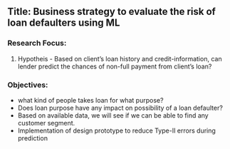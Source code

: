## Title:  Business strategy to evaluate the risk of loan defaulters using ML

### Research Focus:

1. Hypotheis - Based on client’s loan history and credit-information, can lender predict the chances of non-full payment from client’s loan?

### Objectives:

- what kind of people takes loan for what purpose?
- Does loan purpose have any impact on possibility of a loan defaulter?
- Based on available data, we will see if we can be able to find any customer segment.
- Implementation of design prototype to reduce Type-II errors during prediction


